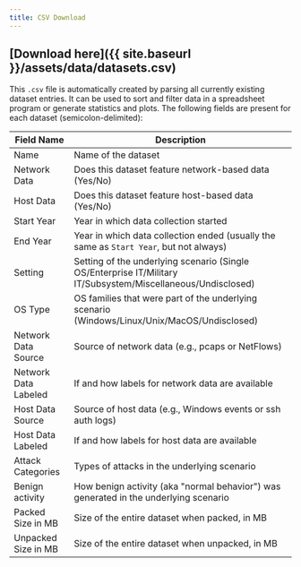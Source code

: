 ```yaml
---
title: CSV Download
---
```


## [Download here]({{ site.baseurl }}/assets/data/datasets.csv)

This `.csv` file is automatically created by parsing all currently existing dataset entries.
It can be used to sort and filter data in a spreadsheet program or generate statistics and plots.
The following fields are present for each dataset (semicolon-delimited):

| Field Name           | Description                                                                                                  |
|----------------------|--------------------------------------------------------------------------------------------------------------|
| Name                 | Name of the dataset                                                                                          |
| Network Data         | Does this dataset feature network-based data (Yes/No)                                                     |
| Host Data            | Does this dataset feature host-based data (Yes/No)                                                        |
| Start Year           | Year in which data collection started                                                                        |
| End Year             | Year in which data collection ended (usually the same as `Start Year`, but not always)                       |
| Setting              | Setting of the underlying scenario (Single OS/Enterprise IT/Military IT/Subsystem/Miscellaneous/Undisclosed) |
| OS Type              | OS families that were part of the underlying scenario (Windows/Linux/Unix/MacOS/Undisclosed)                 |
| Network Data Source  | Source of network data (e.g., pcaps or NetFlows)                                                             |
| Network Data Labeled | If and how labels for network data are available                                                             |
| Host Data Source     | Source of host data (e.g., Windows events or ssh auth logs)                                                  |
| Host Data Labeled    | If and how labels for host data are available                                                                |
| Attack Categories    | Types of attacks in the underlying scenario                                                                  |
| Benign activity      | How benign activity (aka "normal behavior") was generated in the underlying scenario                         |
| Packed Size in MB    | Size of the entire dataset when packed, in MB                                                                |
| Unpacked Size in MB  | Size of the entire dataset when unpacked, in MB                                                              |

